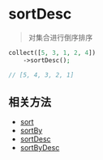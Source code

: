 # sortDesc

> 对集合进行倒序排序


```php
collect([5, 3, 1, 2, 4])
    ->sortDesc();

// [5, 4, 3, 2, 1]
``` 


## 相关方法

- [sort](sort.md)
- [sortBy](sortBy.md)
- [sortDesc](sortDesc.md)
- [sortByDesc](sortByDesc.md)
